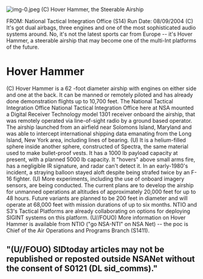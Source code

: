 ![img-0.jpeg](img-0.jpeg)
(C) Hover Hammer, the Steerable Airship

FROM:
National Tactical Integration Office (S14)
Run Date: 08/09/2004
(C) It's got dual airbags, three engines and one of the most sophisticated audio systems around. No, it's not the latest sports car from Europe -- it's Hover Hammer, a steerable airship that may become one of the multi-Int platforms of the future.

# Hover Hammer 

(C) Hover Hammer is a 62 -foot diameter airship with engines on either side and one at the back. It can be manned or remotely piloted and has already done demonstration flights up to 10,700 feet. The National Tactical Integration Office National Tactical Integration Office here at NSA mounted a Digital Receiver Technology model 1301 receiver onboard the airship, that was remotely operated via line-of-sight radio by a ground based operator. The airship launched from an airfield near Solomons Island, Maryland and was able to intercept international shipping data emanating from the Long Island, New York area, including lines of bearing.
(U) It is a helium-filled sphere inside another sphere, constructed of Spectra, the same material used to make bullet-proof vests. It has a 1000 lb payload capacity at present, with a planned 5000 lb capacity. It "hovers" above small arms fire, has a negligible IR signature, and radar can't detect it. In an early-1980's incident, a straying balloon stayed aloft despite being strafed twice by an F-16 fighter.
(U) More experiments, including the use of onboard imagery sensors, are being conducted. The current plans are to develop the airship for unmanned operations at altitudes of approximately 20,000 feet for up to 48 hours. Future variants are planned to be 200 feet in diameter and will operate at 68,000 feet with mission durations of up to six months. NTIO and S3's Tactical Platforms are already collaborating on options for deploying SIGINT systems on this platform.
(U//FOUO) More information on Hover Hammer is available from NTIO ("go NSA-NTI" on NSA Net) -- the poc is Chief of the Air Operations and Programs Branch (S1411).

## "(U//FOUO) SIDtoday articles may not be republished or reposted outside NSANet without the consent of S0121 (DL sid_comms)."

